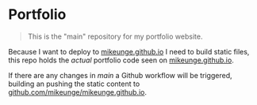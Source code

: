 # Portfolio

> This is the "main" repository for my portfolio website.

Because I want to deploy to [mikeunge.github.io](https://github.com/mikeunge/mikeunge.github.io) I need to build static files, this repo holds the _actual_ portfolio code seen on [mikeunge.github.io](https://mikeunge.github.io).

If there are any changes in _main_ a Github workflow will be triggered, building an pushing the static content to [github.com/mikeunge/mikeunge.github.io](https;//github.com/mikeunge/mikeunge.github.io).
